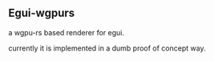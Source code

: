 ## Egui-wgpurs

a wgpu-rs based renderer for egui.

currently it is implemented in a dumb proof of concept way.
